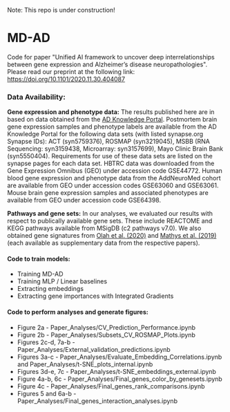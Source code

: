 Note: This repo is under construction!

# MD-AD

Code for paper "Unified AI framework to uncover deep interrelationships between gene expression and Alzheimer’s disease neuropathologies". Please read our preprint at the following link: https://doi.org/10.1101/2020.11.30.404087

### Data Availability:
**Gene expression and phenotype data:** The results published here are in based on data obtained from the [AD Knowledge Portal](https://adknowledgeportal.synapse.org/). Postmortem brain gene expression samples and phenotype labels are available from the AD Knowledge Portal for the following data sets (with listed synapse.org Synapse IDs):  ACT (syn5759376), ROSMAP (syn3219045), MSBB (RNA Sequencing: syn3159438, Microarray: syn3157699), Mayo Clinic Brain Bank (syn5550404). Requirements for use of these data sets are listed on the synapse pages for each data set. HBTRC data was downloaded from the Gene Expression Omnibus (GEO) under accession code GSE44772.  Human blood gene expression and phenotype data from the AddNeuroMed cohort are available from GEO under accession codes GSE63060 and GSE63061. Mouse brain gene expression samples and associated phenotypes are available from GEO under accession code GSE64398.

**Pathways and gene sets:** In our analyses, we evaluated our results with respect to publically available gene sets. These include REACTOME and KEGG pathways available from MSigDB (c2 pathways v7.0). We also obtained gene signatures from [Olah et al. (2020)](https://doi.org/10.1038/s41467-020-19737-2) and [Mathys et al. (2019)](https://doi.org/10.1038/s41586-019-1195-2) (each available as supplementary data from the respective papers).


#### Code to train models:
- Training MD-AD
- Training MLP / Linear baselines
- Extracting embeddings
- Extracting gene importances with Integrated Gradients

#### Code to perform analyses and generate figures:

- Figure 2a - Paper_Analyses/CV_Prediction_Performance.ipynb
- Figure 2b - Paper_Analyses/Subsets_CV_ROSMAP_Plots.ipynb
- Figures 2c-d, 7a-b - Paper_Analyses/External_validation_predictions.ipynb
- Figures 3a-c - Paper_Analyses/Evaluate_Embedding_Correlations.ipynb and Paper_Analyses/t-SNE_plots_internal.ipynb
- Figures 3d-e, 7c - Paper_Analyses/t-SNE_embeddings_external.ipynb
- Figure 4a-b, 6c - Paper_Analyses/Final_genes_color_by_genesets.ipynb
- Figure 4c - Paper_Analyses/Final_genes_rank_comparisons.ipynb
- Figures 5 and 6a-b - Paper_Analyses/Final_genes_interaction_analyses.ipynb
